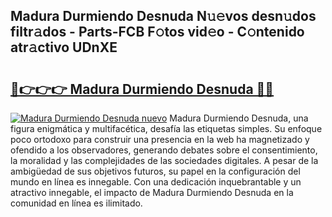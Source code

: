 ## Madura Durmiendo Desnuda N𝚞𝚎vos desn𝚞dos filtr𝚊dos - Parts-FCB F𝚘tos vid𝚎o - C𝚘ntenido atr𝚊ctivo UDnXE

# <h2><a href="http://mbcgy44.tromn.icu/?c=Madura+Durmiendo+Desnuda">🔗👉👉👉 Madura Durmiendo Desnuda 🔗🔗</a></h2>

[![Madura Durmiendo Desnuda nuevo](https://i.imgur.com/pEAQMta.gif)](http://mbcgy44.tromn.icu/?c=Madura+Durmiendo+Desnuda)
Madura Durmiendo Desnuda, una figura enigmática y multifacética, desafía las etiquetas simples. Su enfoque poco ortodoxo para construir una presencia en la web ha magnetizado y ofendido a los observadores, generando debates sobre el consentimiento, la moralidad y las complejidades de las sociedades digitales. A pesar de la ambigüedad de sus objetivos futuros, su papel en la configuración del mundo en línea es innegable. Con una dedicación inquebrantable y un atractivo innegable, el impacto de Madura Durmiendo Desnuda en la comunidad en línea es ilimitado.
